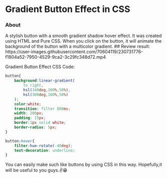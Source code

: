 # Gradient Button Effect in CSS
<h3>About</h3>
A stylish button with a smooth gradient shadow hover effect. It was created using HTML and Pure CSS. When you click on the button, it will animate the background of the button with a multicolor gradient.
## Review result:
https://user-images.githubusercontent.com/70604119/230731776-f1804a52-7950-4529-9ca2-3c29fc348d72.mp4

Gradient Button Effect CSS Code:
~~~CSS
button{
    background:linear-gradient(
        to right,
        hsl(340deg,100%,50%),
        hsl(300deg,100%,50%)
    );
    color:white;
    transition: filter 800ms;
    width: 200px;
    padding: 15px;
    border:1px solid white;
    border-radius: 5px;
}

button:hover{
    filter:hue-rotate(-40deg);
    text-decoration: underline;
}
~~~
You can easily make such like buttons by using CSS in this way.
Hopefully,it will be useful to you guys.✌😁

